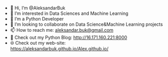- 👋 Hi, I’m @AleksandarBuk
- 👀 I’m interested in Data Sciences and Machine Learning
- 🌱 I’m a Python Developer
- 💞️ I’m looking to collaborate on Data Science&Machine Learning projects
- 📫 How to reach me: aleksandar.buk@gmail.com
- 📝 Check out my Python Blog: http://16.171.160.221:8000
- 🌐 Check out my web-site: https://aleksandarbuk.github.io/Alex.github.io/

<!---
AleksandarBuk/AleksandarBuk is a ✨ special ✨ repository because its `README.md` (this file) appears on your GitHub profile.
You can click the Preview link to take a look at your changes.
--->

